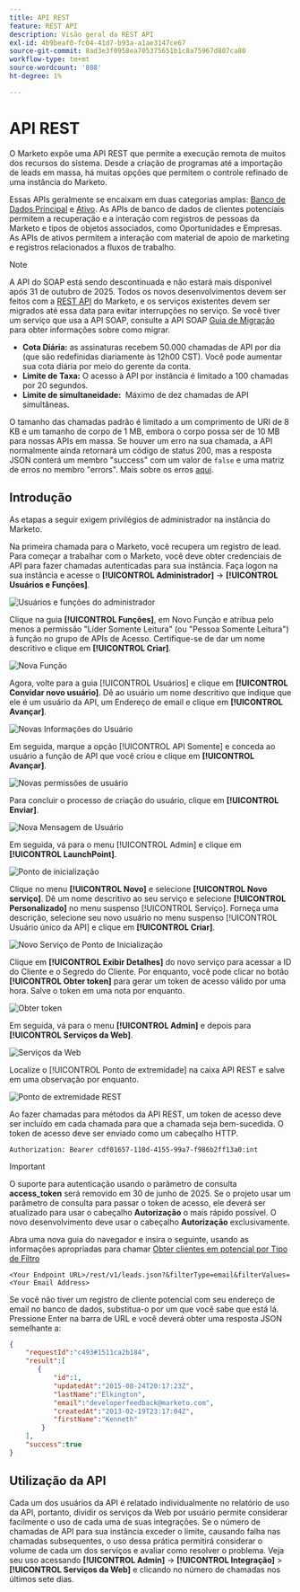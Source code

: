 ```yaml
---
title: API REST
feature: REST API
description: Visão geral da REST API
exl-id: 4b9beaf0-fc04-41d7-b93a-a1ae3147ce67
source-git-commit: 8ad3e3f0958ea705375651b1c8a75967d807ca80
workflow-type: tm+mt
source-wordcount: '808'
ht-degree: 1%

---
```


# API REST

O Marketo expõe uma API REST que permite a execução remota de muitos dos recursos do sistema. Desde a criação de programas até a importação de leads em massa, há muitas opções que permitem o controle refinado de uma instância do Marketo.

Essas APIs geralmente se encaixam em duas categorias amplas: [Banco de Dados Principal](https://developer.adobe.com/marketo-apis/api/mapi/) e [Ativo](https://developer.adobe.com/marketo-apis/api/asset/). As APIs de banco de dados de clientes potenciais permitem a recuperação e a interação com registros de pessoas da Marketo e tipos de objetos associados, como Oportunidades e Empresas. As APIs de ativos permitem a interação com material de apoio de marketing e registros relacionados a fluxos de trabalho.

>[!NOTE]
>A API do SOAP está sendo descontinuada e não estará mais disponível após 31 de outubro de 2025. Todos os novos desenvolvimentos devem ser feitos com a [REST API](./rest-api.md) do Marketo, e os serviços existentes devem ser migrados até essa data para evitar interrupções no serviço. Se você tiver um serviço que usa a API SOAP, consulte a API SOAP [Guia de Migração](../soap-api/migration.md) para obter informações sobre como migrar.
>

- **Cota Diária:** as assinaturas recebem 50.000 chamadas de API por dia (que são redefinidas diariamente às 12h00 CST). Você pode aumentar sua cota diária por meio do gerente da conta.
- **Limite de Taxa:** O acesso à API por instância é limitado a 100 chamadas por 20 segundos.
- **Limite de simultaneidade:**  Máximo de dez chamadas de API simultâneas.

O tamanho das chamadas padrão é limitado a um comprimento de URI de 8 KB e um tamanho de corpo de 1 MB, embora o corpo possa ser de 10 MB para nossas APIs em massa. Se houver um erro na sua chamada, a API normalmente ainda retornará um código de status 200, mas a resposta JSON conterá um membro &quot;success&quot; com um valor de `false` e uma matriz de erros no membro &quot;errors&quot;. Mais sobre os erros [aqui](error-codes.md).

## Introdução

As etapas a seguir exigem privilégios de administrador na instância do Marketo.

Na primeira chamada para o Marketo, você recupera um registro de lead. Para começar a trabalhar com o Marketo, você deve obter credenciais de API para fazer chamadas autenticadas para sua instância. Faça logon na sua instância e acesse o **[!UICONTROL Administrador]** -> **[!UICONTROL Usuários e Funções]**.

![Usuários e funções do administrador](assets/admin-users-and-roles.png)

Clique na guia **[!UICONTROL Funções]**, em Novo Função e atribua pelo menos a permissão &quot;Líder Somente Leitura&quot; (ou &quot;Pessoa Somente Leitura&quot;) à função no grupo de APIs de Acesso. Certifique-se de dar um nome descritivo e clique em **[!UICONTROL Criar]**.

![Nova Função](assets/new-role.png)

Agora, volte para a guia [!UICONTROL Usuários] e clique em **[!UICONTROL Convidar novo usuário]**. Dê ao usuário um nome descritivo que indique que ele é um usuário da API, um Endereço de email e clique em **[!UICONTROL Avançar]**.

![Novas Informações do Usuário](assets/new-user-info.png)

Em seguida, marque a opção [!UICONTROL API Somente] e conceda ao usuário a função de API que você criou e clique em **[!UICONTROL Avançar]**.

![Novas permissões de usuário](assets/new-user-permissions.png)

Para concluir o processo de criação do usuário, clique em **[!UICONTROL Enviar]**.

![Nova Mensagem de Usuário](assets/new-user-message.png)

Em seguida, vá para o menu [!UICONTROL Admin] e clique em **[!UICONTROL LaunchPoint]**.

![Ponto de inicialização](assets/admin-launchpoint.png)

Clique no menu **[!UICONTROL Novo]** e selecione **[!UICONTROL Novo serviço]**. Dê um nome descritivo ao seu serviço e selecione **[!UICONTROL Personalizado]** no menu suspenso [!UICONTROL Serviço]. Forneça uma descrição, selecione seu novo usuário no menu suspenso [!UICONTROL Usuário único da API] e clique em **[!UICONTROL Criar]**.

![Novo Serviço de Ponto de Inicialização](assets/admin-launchpoint-new-service.png)

Clique em **[!UICONTROL Exibir Detalhes]** do novo serviço para acessar a ID do Cliente e o Segredo do Cliente. Por enquanto, você pode clicar no botão **[!UICONTROL Obter token]** para gerar um token de acesso válido por uma hora. Salve o token em uma nota por enquanto.

![Obter token](assets/get-token.png)

Em seguida, vá para o menu **[!UICONTROL Admin]** e depois para **[!UICONTROL Serviços da Web]**.

![Serviços da Web](assets/admin-web-services.png)

Localize o [!UICONTROL Ponto de extremidade] na caixa API REST e salve em uma observação por enquanto.

![Ponto de extremidade REST](assets/admin-web-services-rest-endpoint-1.png)

Ao fazer chamadas para métodos da API REST, um token de acesso deve ser incluído em cada chamada para que a chamada seja bem-sucedida. O token de acesso deve ser enviado como um cabeçalho HTTP.

```
Authorization: Bearer cdf01657-110d-4155-99a7-f986b2ff13a0:int
```

>[!IMPORTANT]
>
>O suporte para autenticação usando o parâmetro de consulta **access_token** será removido em 30 de junho de 2025. Se o projeto usar um parâmetro de consulta para passar o token de acesso, ele deverá ser atualizado para usar o cabeçalho **Autorização** o mais rápido possível. O novo desenvolvimento deve usar o cabeçalho **Autorização** exclusivamente.

Abra uma nova guia do navegador e insira o seguinte, usando as informações apropriadas para chamar [Obter clientes em potencial por Tipo de Filtro](https://developer.adobe.com/marketo-apis/api/mapi/#tag/Leads/operation/getLeadsByFilterUsingGET)

```
<Your Endpoint URL>/rest/v1/leads.json?&filterType=email&filterValues=<Your Email Address>
```

Se você não tiver um registro de cliente potencial com seu endereço de email no banco de dados, substitua-o por um que você sabe que está lá. Pressione Enter na barra de URL e você deverá obter uma resposta JSON semelhante a:

```json
{
    "requestId":"c493#1511ca2b184",
    "result":[
       {
           "id":1,
           "updatedAt":"2015-08-24T20:17:23Z",
           "lastName":"Elkington",
           "email":"developerfeedback@marketo.com",
           "createdAt":"2013-02-19T23:17:04Z",
           "firstName":"Kenneth"
        }
    ],
    "success":true
}
```

## Utilização da API

Cada um dos usuários da API é relatado individualmente no relatório de uso da API, portanto, dividir os serviços da Web por usuário permite considerar facilmente o uso de cada uma de suas integrações. Se o número de chamadas de API para sua instância exceder o limite, causando falha nas chamadas subsequentes, o uso dessa prática permitirá considerar o volume de cada um dos serviços e avaliar como resolver o problema. Veja seu uso acessando **[!UICONTROL Admin]** -> **[!UICONTROL Integração]** > **[!UICONTROL Serviços da Web]** e clicando no número de chamadas nos últimos sete dias.
